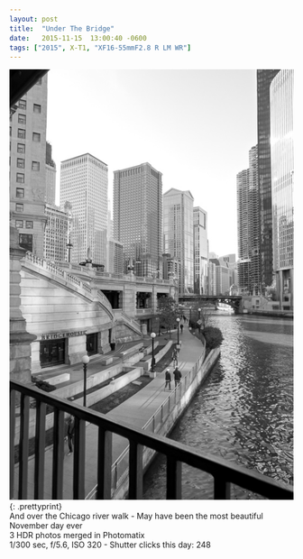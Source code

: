 ```yaml
---
layout: post
title:  "Under The Bridge"
date:   2015-11-15  13:00:40 -0600
tags: ["2015", X-T1, "XF16-55mmF2.8 R LM WR"]
---
```

![:title](/images/2015/2015_1115_DSCF3176_7_8.jpg)
{: .prettyprint}  
And over the Chicago river walk - May have been the most beautiful November day ever  
3 HDR photos merged in Photomatix  
1/300 sec, f/5.6, ISO 320 - Shutter clicks this day: 248